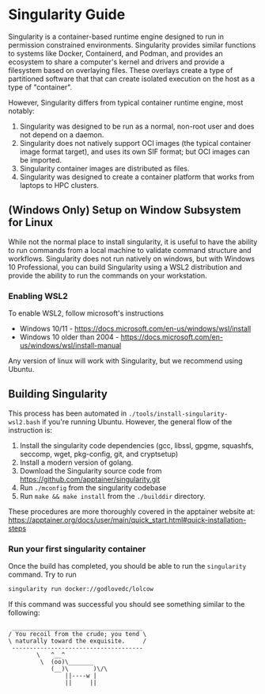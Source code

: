 
# Singularity Guide

Singularity is a container-based runtime engine designed to run in permission constrained environments.
Singularity provides similar functions to systems like Docker, Containerd, and Podman, and provides an ecosystem to share a computer's kernel and drivers and provide a filesystem based on overlaying files.
These overlays create a type of partitioned software that that can create isolated execution on the host as a type of "container".

However, Singularity differs from typical container runtime engine, most notably:

1. Singularity was designed to be run as a normal, non-root user and does not depend on a daemon.
2. Singularity does not natively support OCI images (the typical container image format target), and uses its own SIF format; but OCI images can be imported.
3. Singularity container images are distributed as files.
4. Singularity was designed to create a container platform that works from laptops to HPC clusters.

## (Windows Only) Setup on Window Subsystem for Linux

While not the normal place to install singularity, it is useful to have the ability to run commands from a local machine to validate command structure and workflows.
Singularity does not run natively on windows, but with Windows 10 Professional, you can build Singularity using a WSL2 distribution and provide the ability to run the commands on your workstation.

### Enabling WSL2

To enable WSL2, follow microsoft's instructions

* Windows 10/11 - https://docs.microsoft.com/en-us/windows/wsl/install
* Windows 10 older than 2004 - https://docs.microsoft.com/en-us/windows/wsl/install-manual

Any version of linux will work with Singularity, but we recommend using Ubuntu.

## Building Singularity

This process has been automated in `./tools/install-singularity-wsl2.bash` if you're running Ubuntu.
However, the general flow of the instruction is:

1. Install the singularity code dependencies (gcc, libssl, gpgme, squashfs, seccomp, wget, pkg-config, git, and cryptsetup)
2. Install a modern version of golang.
3. Download the Singularity source code from https://github.com/apptainer/singularity.git
4. Run `./mconfig` from the singularity codebase
5. Run `make && make install` from the `./builddir` directory.

These procedures are more thoroughly covered in the apptainer website at: https://apptainer.org/docs/user/main/quick_start.html#quick-installation-steps

### Run your first singularity container

Once the build has completed, you should be able to run the `singularity` command.
Try to run

```bash
singularity run docker://godlovedc/lolcow
```

If this command was successful you should see something similar to the following:

```text
 _____________________________________
/ You recoil from the crude; you tend \
\ naturally toward the exquisite.     /
 -------------------------------------
        \   ^__^
         \  (oo)\_______
            (__)\       )\/\
                ||----w |
                ||     ||
```
